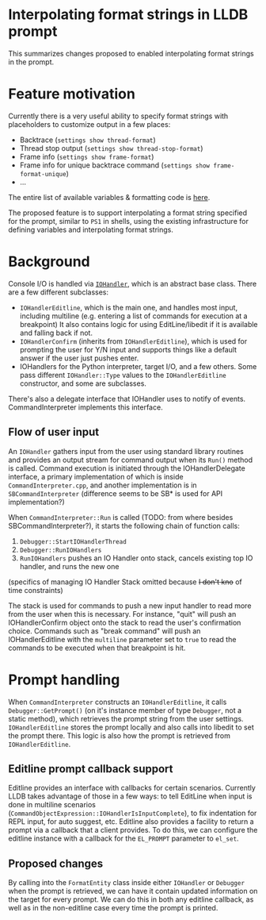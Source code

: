 # Interpolating format strings in LLDB prompt

This summarizes changes proposed to enabled interpolating format strings in the prompt.

# Feature motivation

Currently there is a very useful ability to specify format strings with placeholders to customize output in a few places:

* Backtrace (`settings show thread-format`)
* Thread stop output (`settings show thread-stop-format`)
* Frame info (`settings show frame-format`)
* Frame info for unique backtrace command (`settings show frame-format-unique`)
* ...

The entire list of available variables & formatting code is [here](lldb/source/Core/FormatEntity.cpp).

The proposed feature is to support interpolating a format string specified for the prompt, similar to `PS1` in shells, using the existing infrastructure for defining variables and interpolating format strings.

# Background

Console I/O is handled via [`IOHandler`](lldb/source/core/IOHandler.cpp), which is an abstract base class.  There are a few different subclasses:

* `IOHandlerEditline`, which is the main one, and handles most input, including multiline (e.g. entering a list of commands for execution at a breakpoint) It also contains logic for using EditLine/libedit if it is available and falling back if not.
* `IOHandlerConfirm` (inherits from `IOHandlerEditline`), which is used for prompting the user for Y/N input and supports things like a default answer if the user just pushes enter. 
* IOHandlers for the Python interpreter, target I/O, and a few others.  Some pass different `IOHandler::Type` values to the `IOHandlerEditline` constructor, and some are subclasses.

There's also a delegate interface that IOHandler uses to notify of events.  CommandInterpreter implements this interface.

## Flow of user input 

An `IOHandler` gathers input from the user using standard library routines and provides an output stream for command output when its `Run()` method is called.  Command execution is initiated through the IOHandlerDelegate interface, a primary implementation of which is inside `CommandInterpreter.cpp`, and another implementation is in `SBCommandInterpreter` (difference seems to be SB* is used for API implementation?)

When `CommandInterpreter::Run` is called (TODO: from where besides SBCommandInterpreter?), it starts the following chain of function calls:

1. `Debugger::StartIOHandlerThread`
2. `Debugger::RunIOHandlers`
3. `RunIOHandlers` pushes an IO Handler onto stack, cancels existing top IO handler, and runs the new one

(specifics of managing IO Handler Stack omitted because ~~I don't kno~~ of time constraints)

The stack is used for commands to push a new input handler to read more from the user when this is necessary.  For instance, "quit" will push an IOHandlerConfirm object onto the stack to read the user's confirmation choice.  Commands such as "break command" will push an IOHandlerEditline with the `multiline` parameter set to `true` to read the commands to be executed when that breakpoint is hit.

 # Prompt handling
 
When `CommandInterpreter` constructs an `IOHandlerEditline`, it calls `Debugger::GetPrompt()` (on it's instance member of type `Debugger`, not a static method), which retrieves the prompt string from the user settings.  `IOHandlerEditline` stores the prompt locally and also calls into libedit to set the prompt there.  This logic is also how the prompt is retrieved from `IOHandlerEditline`.

## Editline prompt callback support

Editline provides an interface with callbacks for certain scenarios.  Currently LLDB takes advantage of those in a few ways: to tell EditLine when input is done in multiline scenarios (`CommandObjectExpression::IOHandlerIsInputComplete`), to fix indentation for REPL input, for auto suggest, etc.  Editline also provides a facility to return a prompt via a callback that a client provides.  To do this, we can configure the editline instance with a callback for the `EL_PROMPT` parameter to `el_set`. 

## Proposed changes

By calling into the `FormatEntity` class inside either `IOHandler` or `Debugger` when the prompt is retrieved, we can have it contain updated information on the target for every prompt.  We can do this in both any editline callback, as well as in the non-editline case every time the prompt is printed.

